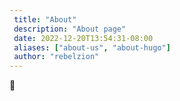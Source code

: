 ```yaml
---
 title: "About"
 description: "About page"
 date: 2022-12-20T13:54:31-08:00
 aliases: ["about-us", "about-hugo"]
 author: "rebelzion"
---
```


🚧
